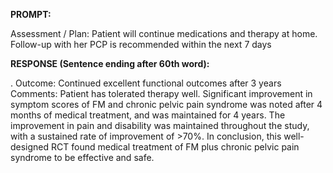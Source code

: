 **PROMPT:**

Assessment / Plan: Patient will continue medications and therapy at home. Follow-up with her PCP is recommended within the next 7 days

**RESPONSE (Sentence ending after 60th word):**

.  Outcome: Continued excellent functional outcomes after 3 years  Comments: Patient has tolerated therapy well. Significant improvement in symptom scores of FM and chronic pelvic pain syndrome was noted after 4 months of medical treatment, and was maintained for 4 years. The improvement in pain and disability was maintained throughout the study, with a sustained rate of improvement of >70%. In conclusion, this well-designed RCT found medical treatment of FM plus chronic pelvic pain syndrome to be effective and safe. 
